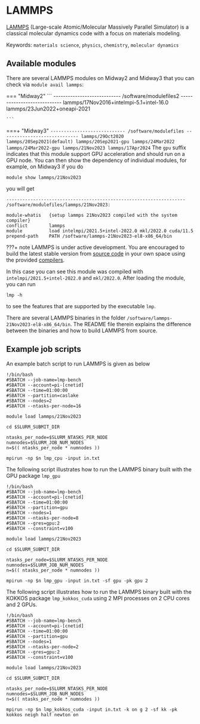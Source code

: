 # LAMMPS

[LAMMPS](http://lammps.sandia.gov/) (Large-scale Atomic/Molecular Massively Parallel Simulator) is a classical molecular dynamics code with a focus on materials modeling.

Keywords: `materials science`, `physics`, `chemistry`, `molecular dynamics`

## Available modules

There are several LAMMPS modules on Midway2 and Midway3 that you can check via `module avail lammps`:

=== "Midway2"
    ```
    ---------------------------- /software/modulefiles2 ----------------------------
    lammps/17Nov2016+intelmpi-5.1+intel-16.0
    lammps/23Jun2022+oneapi-2021  

    ```
===+ "Midway3"
    ```
    ---------------------------- /software/modulefiles -----------------------------
    lammps/29Oct2020 
    lammps/20Sep2021(default)
    lammps/20Sep2021-gpu
    lammps/24Mar2022
    lammps/24Mar2022-gpu
    lammps/21Nov2023
    lammps/17Apr2024
    ```
The `gpu` suffix indicates that this module support GPU acceleration and should run on a GPU node.
You can then show the dependency of individual modules, for example, on Midway3 if you do
```
module show lammps/21Nov2023
```
you will get
```
-------------------------------------------------------------------
/software/modulefiles/lammps/21Nov2023:

module-whatis   {setup lammps 21Nov2023 compiled with the system compiler}
conflict        lammps
module          load intelmpi/2021.5+intel-2022.0 mkl/2022.0 cuda/11.5
prepend-path    PATH /software/lammps-21Nov2023-el8-x86_64/bin

```
???+ note
    LAMMPS is under active development. You are encouraged to build the latest stable version from [source code](https://github.com/lammps/lammps) in your own space using the provided [compilers](../compilers.md).

In this case you can see this module was compiled with `intelmpi/2021.5+intel-2022.0` and `mkl/2022.0`. After loading the module, you can run
```
lmp -h
```
to see the features that are supported by the executable `lmp`.

There are several LAMMPS binaries in the folder `/software/lammps-21Nov2023-el8-x86_64/bin`. The README file therein explains the difference between the binaries and how to build LAMMPS from source.

## Example job scripts

An example batch script to run LAMMPS is given as below
```
!/bin/bash
#SBATCH --job-name=lmp-bench
#SBATCH --account=pi-[cnetid]
#SBATCH --time=01:00:00
#SBATCH --partition=caslake
#SBATCH --nodes=2
#SBATCH --ntasks-per-node=16

module load lammps/21Nov2023

cd $SLURM_SUBMIT_DIR

ntasks_per_node=$SLURM_NTASKS_PER_NODE
numnodes=$SLURM_JOB_NUM_NODES
n=$(( ntasks_per_node * numnodes ))

mpirun -np $n lmp_cpu -input in.txt
```

The following script illustrates how to run the LAMMPS binary built with the GPU package `lmp_gpu`

```
!/bin/bash
#SBATCH --job-name=lmp-bench
#SBATCH --account=pi-[cnetid]
#SBATCH --time=01:00:00
#SBATCH --partition=gpu
#SBATCH --nodes=1
#SBATCH --ntasks-per-node=8
#SBATCH --gres=gpu:2
#SBATCH --constraint=v100

module load lammps/21Nov2023

cd $SLURM_SUBMIT_DIR

ntasks_per_node=$SLURM_NTASKS_PER_NODE
numnodes=$SLURM_JOB_NUM_NODES
n=$(( ntasks_per_node * numnodes ))

mpirun -np $n lmp_gpu -input in.txt -sf gpu -pk gpu 2
```

The following script illustrates how to run the LAMMPS binary built with the KOKKOS package `lmp_kokkos_cuda` using 2 MPI processes on 2 CPU cores and 2 GPUs.

```
!/bin/bash
#SBATCH --job-name=lmp-bench
#SBATCH --account=pi-[cnetid]
#SBATCH --time=01:00:00
#SBATCH --partition=gpu
#SBATCH --nodes=1
#SBATCH --ntasks-per-node=2
#SBATCH --gres=gpu:2
#SBATCH --constraint=v100

module load lammps/21Nov2023

cd $SLURM_SUBMIT_DIR

ntasks_per_node=$SLURM_NTASKS_PER_NODE
numnodes=$SLURM_JOB_NUM_NODES
n=$(( ntasks_per_node * numnodes ))

mpirun -np $n lmp_kokkos_cuda -input in.txt -k on g 2 -sf kk -pk kokkos neigh half newton on
```

<!---
## Quick Start

If you’re familiar with LAMMPS software, this section gives you quick steps of using LAMMPS, which has been
installed and optimized on the Midway cluster at RCC. LAMMPS is installed with RCC Module system. You can use either of the following commands to load it into the
shell environment:

```default
module load lammps
```

This module is built from the SVN source hosted at svn://svn.icms.temple.edu/lammps-ro/trunk, Version 30Sep14.
The SVN trunk provides the up-to-date code from LAMMPS developers. The optimiztion package “OPT” is compiled
along with this binary:

```default
module load lammps-plumed
```

This module is built from the TARBALL source hosted at [http://lammps.sandia.gov/download.html](http://lammps.sandia.gov/download.html), Version 5Sep14, which is the latest stable
distribution. There are two important features in this installation: (1) two packages USER-OMP and USER-INTEL were added for optimization;
(2) The offsite pakcage “USER-PLUMED” was added to provide free energy techniques.

After loading either of the two modules, you can run LAMMPS with the binary “lmp_intelmpi”. Although the two modules were compiled with different vesions of Intel MPI
libraries, the module system can automatically load the correct one. A typical SLURM script of running LAMMPS jobs is following:

```bash
#!/bin/sh

#SBATCH --job-name=lammps
#SBATCH --output=lammps-%j.out
#SBATCH --constraint=ib
#SBATCH --exclusive
#SBATCH --nodes=4

module load lammps
mpirun lmp_intelmpi < in.lj 
```

GPU support has been also patched in lammps-plumed module. Two packages, GPU and USER-CUDE were compiled with CUDA-4.2. The module is named with suffix
with suffix of “-cuda” for you to load or use them:

```default
module load lammps-plumed/5Sep14-cuda+intelmpi-5.0+intel-15.0
mpirun lmp_intelmpi-cuda -c on -sf cuda < in.lj
```

## Intro of LAMMPS

LAMMPS is a simulation software for particle systems. It is specially designed for molecular dynamics technique and large-scalse parallel
simulations. It is an open-source code and developed and maintained by Sandia National Liboratory (SNL). It has been widely used for studies
of methodology & algorithm developments and simulations of material science, chemistry, physics and biology.

For more information of LAMMPS, please visit its offical website: [http://http//lammps.sandia.gov/](http://http//lammps.sandia.gov/)

To gain more advice of using LAMMPS efficiently, please read its discussion section on “Acceleration” at: [http://lammps.sandia.gov/doc/Section_accelerate.html](http://lammps.sandia.gov/doc/Section_accelerate.html)

## Get Best Performance

The module lammps-plumed is installed with following packages:

ASPHERE BODY    CLASS2  COLLOID DIPOLE  FLD     GRANULAR        MANYBODY        KSPACE  MC      MISC    MOLECULE        REPLICA
RIGID   SHOCK   SRD     USER-CG-CMM     USER-EFF        USER-FEP        USER-LB USER-MISC       USER-MOLFILE    USER-OMP        USER-SPH
USER-PLUMED     USER-INTEL

To know more information about these packages, please read [http://lammps.sandia.gov/doc/Section_start.html#start_3](http://lammps.sandia.gov/doc/Section_start.html#start_3) If you need other packages
to be installed in this module, please contact [yuxing@uchicago.edu](mailto:yuxing@uchicago.edu)

The binaries of LAMMPS compiled here are aim to provide RCC users the optimized solutions. Therefore, three important packages are specially
discussed here: OPT, USER-OMP and USER-INTEL.

### **OPT**

Quote from LAMMPS website: “*The OPT package was developed by James Fischer (High Performance Technologies), David Richie, and Vincent Natoli
(Stone Ridge Technologies). It contains a handful of pair styles whose compute() methods were rewritten in C++ templated form to reduce the
overhead due to if tests and other conditional code.*”

To use OPT acceleration, you just need to put “-sf opt” in your job command:

```default
Ex: lmp_intelmpi -sf opt < lj.in
```

However, only part of pair-styles are optimized in this package.

### **USER-OMP**

The USER-OMP package was developed by Axel Kohlmeyer at Temple University. The purpose of package is to introduce the OpenMP/MPI hybrid
parallel scheme into LAMMPS to gain benefits from the state-of-art multicore processors. Therefore, the parallel jobs are run in the
combination of **SMP threads** x **MPI tasks**.

For example, if you request the resource of 64 cores (4 nodes) on Sandyb partition through SLURM systems, you can choose different
combination (16x4, 8x8, 4x16, et al) to receive the optimal performace. To do this, please set the following options correctly. For example,
if I want to run 8 MPI tasks total, and each of them allocate 8 threads, which means one MPI task per Sandy-Bridge processor:

```default
--nnodes=4           // allocate 4 nodes total
--ntasks-per-node=2  // execute 2 MPI tasks per node (1 per processor)
--cpus-per-task=8    // allocate 8 openmp threads per MPI task
```

You can also set environment variable OMP_NUM_THREADS=8 for this. (Not neccessary)

Besides, you need to also turn on the OMP suffix in job command:

```default
Ex: lmp_intelmpi -sf omp < lj.in
```

At the beginning of the LAMMPS in-script (i.e., lj.in in this example), you need to also specify the loading of pacakge by:

```default
package omp $N
```

$N is the number of OMP threads, which equals to 8 in this example.

Unfortunately we didn’t a boost of speed on this hybrid code. For most of the cases, OMP_NUM_THREADS=1 gives the best performance,
which means hybrid isn’t actually used. **However, the USER-OMP pacakge did optimize lots of the codes, from different force calculations to
integrations, which results a significant acceleration although OMP_NUM_THREADS=1 is used.**

### **USER-INTEL**

This is a very new package that was developed by Intel technicians. The purpose of this pacakages is to implement the MIC support into
LAMMPS. However, without having a MIC card, the code can be also accelerated a lot on CPU-only clusters, because the codes were rewritten to
support the INTEL AVX vectoring tenchnique. USER-INTEL also provides a large number of optimized codes for LAMMPS functions.

To use OPT acceleration, you just need to put “-sf opt” in your job command:

```default
Ex: lmp_intelmpi -sf intel < lj.in
```

At the beginning of the LAMMPS in-script (i.e., lj.in in this example), you need to also specify the loading of pacakge by:

```default
package intel
```

--->
